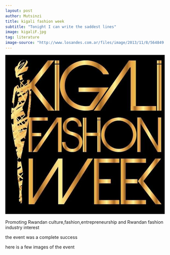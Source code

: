 ```yaml
---
layout: post
author: Mutsinzi
title: kigali fashion week
subtitle: "Tonight I can write the saddest lines"
image: kigaliF.jpg
tag: literature
image-source: "http://www.losandes.com.ar/files/image/2013/11/8/564849.jpg"
---
```



<img src="/img/kigaliF.jpg">


Promoting Rwandan culture,fashion,entrepreneurship and Rwandan fashion industry interest



the event was a complete success

here is a few images of the event




